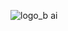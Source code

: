 ![logo_b ai](https://github.com/thore-dahl/Coursework/assets/130995551/7c2c6512-b2cb-4534-a464-b5dadf819620)
